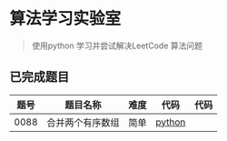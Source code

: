 # 算法学习实验室

> 使用python 学习并尝试解决LeetCode 算法问题

## 已完成题目
| 题号 | 题目名称         | 难度 | 代码                                                         | 代码 |
| ---- | ---------------- | ---- | ------------------------------------------------------------ | ---- |
| 0088 | 合并两个有序数组 | 简单 | [python](https://github.com/Biophilia18/algorithms_lab/tree/main/leetcode/p088_merge_sorted_array.py) |      |



